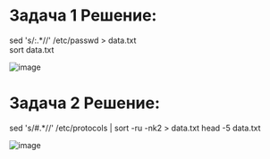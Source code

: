 # Задача 1 Решение:

sed 's/:.*//' /etc/passwd > data.txt   
sort data.txt 

![image](https://github.com/user-attachments/assets/f25d0384-7a90-44db-99de-b386ddf57222)

# Задача 2 Решение:

sed 's/#.*//' /etc/protocols | sort -ru -nk2 > data.txt
head -5 data.txt

![image](https://github.com/user-attachments/assets/0c26160e-8ac9-4e1b-8a42-dab7a778c387)
